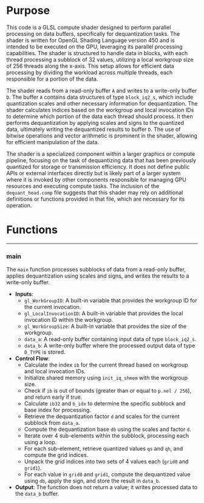 # Purpose
This code is a GLSL compute shader designed to perform parallel processing on data buffers, specifically for dequantization tasks. The shader is written for OpenGL Shading Language version 450 and is intended to be executed on the GPU, leveraging its parallel processing capabilities. The shader is structured to handle data in blocks, with each thread processing a subblock of 32 values, utilizing a local workgroup size of 256 threads along the x-axis. This setup allows for efficient data processing by dividing the workload across multiple threads, each responsible for a portion of the data.

The shader reads from a read-only buffer `A` and writes to a write-only buffer `D`. The buffer `A` contains data structures of type `block_iq2_s`, which include quantization scales and other necessary information for dequantization. The shader calculates indices based on the workgroup and local invocation IDs to determine which portion of the data each thread should process. It then performs dequantization by applying scales and signs to the quantized data, ultimately writing the dequantized results to buffer `D`. The use of bitwise operations and vector arithmetic is prominent in the shader, allowing for efficient manipulation of the data.

The shader is a specialized component within a larger graphics or compute pipeline, focusing on the task of dequantizing data that has been previously quantized for storage or transmission efficiency. It does not define public APIs or external interfaces directly but is likely part of a larger system where it is invoked by other components responsible for managing GPU resources and executing compute tasks. The inclusion of the `dequant_head.comp` file suggests that this shader may rely on additional definitions or functions provided in that file, which are necessary for its operation.
# Functions

---
### main
The `main` function processes subblocks of data from a read-only buffer, applies dequantization using scales and signs, and writes the results to a write-only buffer.
- **Inputs**:
    - `gl_WorkGroupID`: A built-in variable that provides the workgroup ID for the current invocation.
    - `gl_LocalInvocationID`: A built-in variable that provides the local invocation ID within the workgroup.
    - `gl_WorkGroupSize`: A built-in variable that provides the size of the workgroup.
    - `data_a`: A read-only buffer containing input data of type `block_iq2_s`.
    - `data_b`: A write-only buffer where the processed output data of type `D_TYPE` is stored.
- **Control Flow**:
    - Calculate the index `ib` for the current thread based on workgroup and local invocation IDs.
    - Initialize shared memory using `init_iq_shmem` with the workgroup size.
    - Check if `ib` is out of bounds (greater than or equal to `p.nel / 256`), and return early if true.
    - Calculate `ib32` and `b_idx` to determine the specific subblock and base index for processing.
    - Retrieve the dequantization factor `d` and scales for the current subblock from `data_a`.
    - Compute the dequantization base `db` using the scales and factor `d`.
    - Iterate over 4 sub-elements within the subblock, processing each using a loop.
    - For each sub-element, retrieve quantized values `qs` and `qh`, and compute the grid indices.
    - Unpack the grid indices into two sets of 4 values each (`grid0` and `grid1`).
    - For each value in `grid0` and `grid1`, compute the dequantized value using `db`, apply the sign, and store the result in `data_b`.
- **Output**: The function does not return a value; it writes processed data to the `data_b` buffer.


